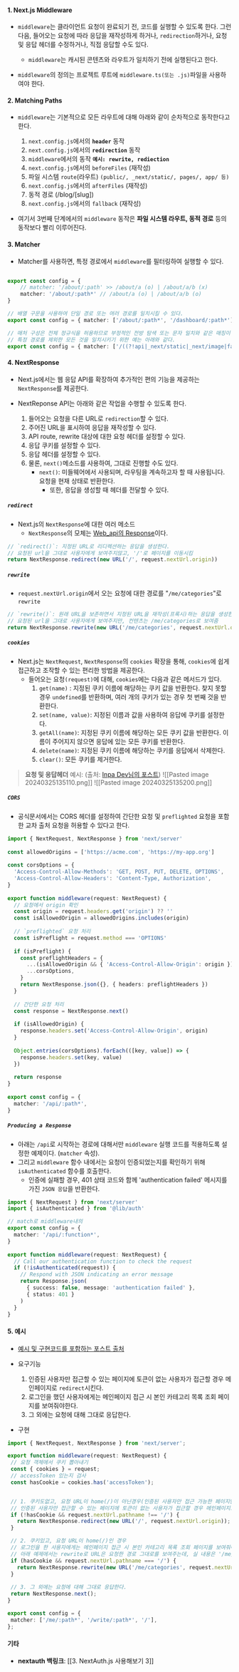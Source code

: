 #### 1. Next.js Middleware

- `middleware`는 클라이언트 요청이 완료되기 전, 코드를 실행할 수 있도록 한다. 그런 다음, 들어오는 요청에 따라 응답을 재작성하게 하거나, `redirection`하거나, 요청 및 응답 헤더를 수정하거나, 직접 응답할 수도 있다.
	- `middleware`는 캐시된 콘텐츠와 라우트가 일치하기 전에 실행된다고 한다. 

- `middleware`의 정의는 프로젝트 루트에 `middleware.ts(또는 .js)`파일을 사용하여야 한다.


#### 2. Matching Paths

- `middleware`는 기본적으로 모든 라우트에 대해 아래와 같이 순차적으로 동작한다고 한다. 
	1. `next.config.js`에서의 **`header`** 동작
	2. `next.config.js`에서의 **`redirection`** 동작
	3. `middleware`에서의 동작 **`예시: rewrite, rediection`**
	4. `next.config.js`에서의 `beforeFiles` (재작성)
	5. 파일 시스템 `route`(라우트) `(public/, _next/static/, pages/, app/ 등)`
	6. `next.config.js`에서의 `afterFiles` (재작성)
	7. 동적 경로 (/blog/[slug])
	8. `next.config.js`에서의 `fallback` (재작성)

- 여기서 3번째 단계에서의 `middleware` 동작은 **파일 시스템 라우트, 동적 경로** 등의 동작보다 빨리 이루어진다.


#### 3. Matcher

- Matcher를 사용하면, 특정 경로에서 `middleware`를 필터링하여 실행할 수 있다.
```ts

export const config = {
	// matcher: '/about/:path' >> /about/a (o) | /about/a/b (x)
	matcher: '/about/:path*' // /about/a (o) | /about/a/b (o)
}

// 배열 구문을 사용하여 단일 경로 또는 여러 경로를 일치시킬 수 있다.
export const config = { matcher: ['/about/:path*', '/dashboard/:path*'], }

// 매처 구성은 전체 정규식을 허용하므로 부정적인 전방 탐색 또는 문자 일치와 같은 매칭이 지원된다.
// 특정 경로를 제외한 모든 것을 일치시키기 위한 예는 아래와 같다.
export const config = { matcher: ['/((?!api|_next/static|_next/image|favicon.ico).*)', ],}

```


#### 4. NextResponse

- Next.js에서는 웹 응답 API를 확장하여 추가적인 편의 기능을 제공하는 `NextResponse`를 제공한다.

- NextReponse API는 아래와 같은 작업을 수행할 수 있도록 한다.
	1. 들어오는 요청을 다른 URL로 `redirection`할 수 있다.
	2. 주어진 URL을 표시하여 응답을 재작성할 수 있다.
	3. API route, rewrite 대상에 대한 요청 헤더를 설정할 수 있다.
	4. 응답 쿠키를 설정할 수 있다.
	5. 응답 헤더를 설정할 수 있다.
	6. 물론, `next()`메소드를 사용하여, 그대로 진행할 수도 있다.
		- `next()`: 미들웨어에서 사용되며, 라우팅을 계속하고자 할 때 사용됩니다. 요청을 현재 상태로 반환한다. 
			- 또한, 응답을 생성할 때 헤더를 전달할 수 있다.

##### `redirect`

- Next.js의 `NextResponse`에 대한 여러 메소드
	- `NextResponse`의 모체는 [Web_api의 Response](https://developer.mozilla.org/ko/docs/Web/API/Response)이다.
```typescript
// `redirect()`: 지정된 URL로 리디렉션하는 응답을 생성한다.
// 요청된 url을 그대로 사용자에게 보여주지않고, '/'로 페이지를 이동시킴
return NextResponse.redirect(new URL('/', request.nextUrl.origin))
```

##### `rewrite`

-  `request.nextUrl.origin`에서 오는 요청에 대한 경로를 "`/me/categories`"로 `rewrite`
```typescript
// `rewrite()`: 원래 URL을 보존하면서 지정된 URL을 재작성(프록시)하는 응답을 생성한다.
// 요청된 url을 그대로 사용자에게 보여주지만, 컨텐츠는 /me/categories로 보여줌
return NextResponse.rewrite(new URL('/me/categories', request.nextUrl.origin))
```

##### `cookies`

-  Next.js는 `NextRequest`, `NextResponse`의 `cookies` 확장을 통해, `cookies`에 쉽게 접근하고 조작할 수 있는 편리한 방법을 제공한다.
	- 들어오는 요청`(request)`에 대해, `cookies`에는 다음과 같은 메서드가 있다.
		1. `get(name)` : 지정된 쿠키 이름에 해당하는 쿠키 값을 반환한다. 찾지 못할 경우 `undefined`를 반환하며, 여러 개의 쿠키가 있는 경우 첫 번째 것을 반환한다.
		2. `set(name, value)`: 지정된 이름과 값을 사용하여 응답에 쿠키를 설정한다.
		3. `getAll(name)`: 지정된 쿠키 이름에 해당하는 모든 쿠키 값을 반환한다. 이름이 주어지지 않으면 응답에 있는 모든 쿠키를 반환한다.
		4. `delete(name)`: 지정된 쿠키 이름에 해당하는 쿠키를 응답에서 삭제한다.
		5. `clear()`: 모든 쿠키를 제거한다. 

> **요청 및 응답헤더** 예시:  (출처: [Inpa Dev님의 포스트](https://inpa.tistory.com/entry/HTTP-%F0%9F%8C%90-%EC%9B%B9-%EB%B8%8C%EB%9D%BC%EC%9A%B0%EC%A0%80%EC%9D%98-%EC%BF%A0%ED%82%A4-%EA%B0%9C%EB%85%90-Cookie-%ED%97%A4%EB%8D%94-%EB%8B%A4%EB%A3%A8%EA%B8%B0#cookie_%EC%9A%94%EC%B2%AD_%ED%97%A4%EB%8D%94))
![[Pasted image 20240325135110.png]]
![[Pasted image 20240325135200.png]]

##### `CORS`

- 공식문서에서는 CORS 헤더를 설정하여 간단한 요청 및 `preflighted` 요청을 포함한 교차 출처 요청을 허용할 수 있다고 한다.
```ts
import { NextRequest, NextResponse } from 'next/server'
 
const allowedOrigins = ['https://acme.com', 'https://my-app.org']
 
const corsOptions = {
  'Access-Control-Allow-Methods': 'GET, POST, PUT, DELETE, OPTIONS',
  'Access-Control-Allow-Headers': 'Content-Type, Authorization',
}
 
export function middleware(request: NextRequest) {
  // 요청에서 origin 확인
  const origin = request.headers.get('origin') ?? ''
  const isAllowedOrigin = allowedOrigins.includes(origin)
 
  // `preflighted` 요청 처리
  const isPreflight = request.method === 'OPTIONS'
 
  if (isPreflight) {
    const preflightHeaders = {
      ...(isAllowedOrigin && { 'Access-Control-Allow-Origin': origin }),
      ...corsOptions,
    }
    return NextResponse.json({}, { headers: preflightHeaders })
  }
 
  // 간단한 요청 처리
  const response = NextResponse.next()
 
  if (isAllowedOrigin) {
    response.headers.set('Access-Control-Allow-Origin', origin)
  }
 
  Object.entries(corsOptions).forEach(([key, value]) => {
    response.headers.set(key, value)
  })
 
  return response
}
 
export const config = {
  matcher: '/api/:path*',
}
```

##### `Producing a Response`
- 아래는 `/api`로 시작하는 경로에 대해서만 `middleware` 실행 코드를 적용하도록 설정한 예제이다. (`matcher` 속성).
- 그리고 `middleware` 함수 내에서는 요청이 인증되었는지를 확인하기 위해 `isAuthenticated` 함수를 호출한다. 
	- 인증에 실패할 경우, 401 상태 코드와 함께 'authentication failed' 메시지를 가진 `JSON 응답`을 반환한다.
```ts
import { NextRequest } from 'next/server'
import { isAuthenticated } from '@lib/auth'

// match로 middleware내의 
export const config = {
  matcher: '/api/:function*',
}
 
export function middleware(request: NextRequest) {
  // Call our authentication function to check the request
  if (!isAuthenticated(request)) {
    // Respond with JSON indicating an error message
    return Response.json(
      { success: false, message: 'authentication failed' },
      { status: 401 }
    )
  }
}
```
#### 5. 예시

 - [예시 및 구현코드를 포함하는 포스트 출처](https://velog.io/@pds0309/nextjs-%EB%AF%B8%EB%93%A4%EC%9B%A8%EC%96%B4%EB%9E%80)

-  요구기능
	1. 인증된 사용자만 접근할 수 있는 페이지에 토큰이 없는 사용자가 접근할 경우 메인페이지로 `redirect`시킨다.
	2. 로그인을 했던 사용자에게는 메인페이지 접근 시 본인 카테고리 목록 조회 페이지를 보여줘야한다.
	3. 그 외에는 요청에 대해 그대로 응답한다.

- 구현
 ```typescript
import { NextRequest, NextResponse } from 'next/server';

export function middleware(request: NextRequest) {
  // 요청 객체에서 쿠키 뽑아내기
  const { cookies } = request;
  // accessToken 있는지 검사
  const hasCookie = cookies.has('accessToken');


  // 1. 쿠키도없고, 요청 URL이 home(/)이 아닌경우(인증된 사용자만 접근 가능한 페이지인경우)
  // 인증된 사용자만 접근할 수 있는 페이지에 토큰이 없는 사용자가 접근할 경우 메인페이지로 redirect시킨다
  if (!hasCookie && request.nextUrl.pathname !== '/') {
    return NextResponse.redirect(new URL('/', request.nextUrl.origin));
  }

  // 2. 쿠키있고, 요청 URL이 home(/)인 경우
  // 로그인을 한 사용자에게는 메인페이지 접근 시 본인 카테고리 목록 조회 페이지를 보여줘야한다.
  // 아래 예제에서는 rewrite로 URL은 요청한 경로 그대로를 보여주는데, 실 내용은 '/me/categories'로 보여준다
  if (hasCookie && request.nextUrl.pathname === '/') {
    return NextResponse.rewrite(new URL('/me/categories', request.nextUrl.origin));
  }
  
  // 3. 그 외에는 요청에 대해 그대로 응답한다.
  return NextResponse.next();
}

export const config = {
  matcher: ['/me/:path*', '/write/:path*', '/'],
};
```

#### 기타
- **nextauth 백링크**: [[3. NextAuth.js 사용해보기 3]]
